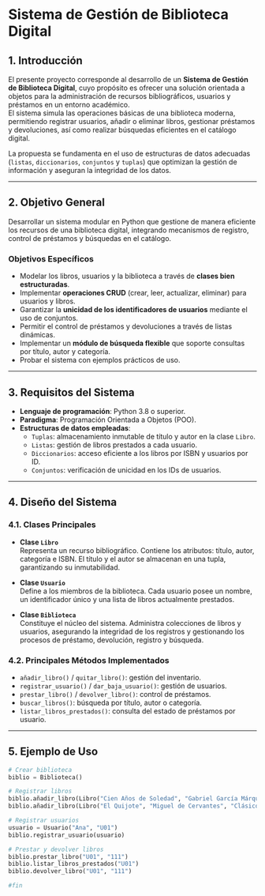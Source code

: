 # Sistema de Gestión de Biblioteca Digital  

## 1. Introducción  
El presente proyecto corresponde al desarrollo de un **Sistema de Gestión de Biblioteca Digital**, cuyo propósito es ofrecer una solución orientada a objetos para la administración de recursos bibliográficos, usuarios y préstamos en un entorno académico.  
El sistema simula las operaciones básicas de una biblioteca moderna, permitiendo registrar usuarios, añadir o eliminar libros, gestionar préstamos y devoluciones, así como realizar búsquedas eficientes en el catálogo digital.  

La propuesta se fundamenta en el uso de estructuras de datos adecuadas (`listas`, `diccionarios`, `conjuntos` y `tuplas`) que optimizan la gestión de información y aseguran la integridad de los datos.  

---

## 2. Objetivo General  
Desarrollar un sistema modular en Python que gestione de manera eficiente los recursos de una biblioteca digital, integrando mecanismos de registro, control de préstamos y búsquedas en el catálogo.  

### Objetivos Específicos  
- Modelar los libros, usuarios y la biblioteca a través de **clases bien estructuradas**.  
- Implementar **operaciones CRUD** (crear, leer, actualizar, eliminar) para usuarios y libros.  
- Garantizar la **unicidad de los identificadores de usuarios** mediante el uso de conjuntos.  
- Permitir el control de préstamos y devoluciones a través de listas dinámicas.  
- Implementar un **módulo de búsqueda flexible** que soporte consultas por título, autor y categoría.  
- Probar el sistema con ejemplos prácticos de uso.  

---

## 3. Requisitos del Sistema  
- **Lenguaje de programación**: Python 3.8 o superior.  
- **Paradigma**: Programación Orientada a Objetos (POO).  
- **Estructuras de datos empleadas**:  
  - `Tuplas`: almacenamiento inmutable de título y autor en la clase `Libro`.  
  - `Listas`: gestión de libros prestados a cada usuario.  
  - `Diccionarios`: acceso eficiente a los libros por ISBN y usuarios por ID.  
  - `Conjuntos`: verificación de unicidad en los IDs de usuarios.  

---

## 4. Diseño del Sistema  

### 4.1. Clases Principales  

- **Clase `Libro`**  
  Representa un recurso bibliográfico. Contiene los atributos: título, autor, categoría e ISBN. El título y el autor se almacenan en una tupla, garantizando su inmutabilidad.  

- **Clase `Usuario`**  
  Define a los miembros de la biblioteca. Cada usuario posee un nombre, un identificador único y una lista de libros actualmente prestados.  

- **Clase `Biblioteca`**  
  Constituye el núcleo del sistema. Administra colecciones de libros y usuarios, asegurando la integridad de los registros y gestionando los procesos de préstamo, devolución, registro y búsqueda.  

### 4.2. Principales Métodos Implementados  
- `añadir_libro()` / `quitar_libro()`: gestión del inventario.  
- `registrar_usuario()` / `dar_baja_usuario()`: gestión de usuarios.  
- `prestar_libro()` / `devolver_libro()`: control de préstamos.  
- `buscar_libros()`: búsqueda por título, autor o categoría.  
- `listar_libros_prestados()`: consulta del estado de préstamos por usuario.  

---

## 5. Ejemplo de Uso  

```python
# Crear biblioteca
biblio = Biblioteca()

# Registrar libros
biblio.añadir_libro(Libro("Cien Años de Soledad", "Gabriel García Márquez", "Novela", "111"))
biblio.añadir_libro(Libro("El Quijote", "Miguel de Cervantes", "Clásico", "222"))

# Registrar usuarios
usuario = Usuario("Ana", "U01")
biblio.registrar_usuario(usuario)

# Prestar y devolver libros
biblio.prestar_libro("U01", "111")
biblio.listar_libros_prestados("U01")
biblio.devolver_libro("U01", "111")

#fin